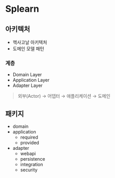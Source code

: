 # Splearn

## 아키텍처

- 헥사고날 아키텍처
- 도메인 모델 패턴

### 계층

- Domain Layer
- Application Layer
- Adapter Layer

> 외부(Actor) → 어뎁터 → 애플리케이션 → 도메인

## 패키지

- domain
- application
    - required
    - provided
- adapter
    - webapi
    - persistence
    - integration
    - security